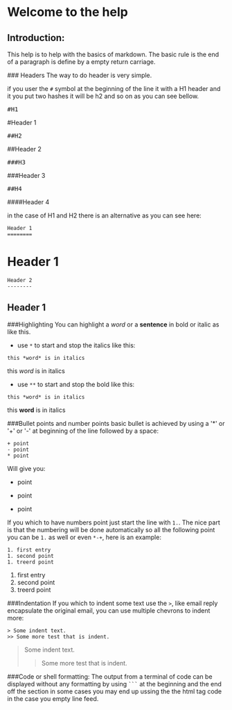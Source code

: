 Welcome to the help
====================

Introduction:
-------------
This help is to help with the basics of markdown. The basic rule is the end of a paragraph is define by a empty return carriage. 


### Headers 
The way to do header is very simple.

if you user the ```#``` symbol at the beginning of the line it with a H1 header and it you put two hashes it will be h2 and so on as you can see bellow.

<PRE>#H1</PRE>   
#Header 1

<PRE>##H2</PRE>   
##Header 2

<PRE>###H3</PRE>   
###Header 3

<PRE>##H4</PRE>   
####Header 4

in the case of H1 and H2 there is an alternative as you can see here:
```
Header 1
========
```
Header 1
========

```
Header 2
--------
```
Header 1
--------


###Highlighting
You can highlight a *word* or a **sentence** in bold or italic as like this.
* use ```*``` to start and stop the italics like this:
```
this *word* is in italics
```
this *word* is in italics

* use ```**``` to start and stop the bold like this:
```
this *word* is in italics
```
this **word** is in italics


###Bullet points and number points
basic bullet is achieved by using a '*' or '+' or '-' at beginning of the line followed by a space:
```
+ point
- point 
* point
```
Will give you:
+ point   
- point
* point

If you which to have numbers point just start the line with ```1.```. The nice part is that the numbering will be done automatically so all the following point you can be ```1.``` as well or even ```*-+```, here is an example:
```
1. first entry
1. second point 
1. treerd point
```
1. first entry
1. second point 
1. treerd point

###Indentation 
If you which to indent some text use the ```>```, like email reply encapsulate the original email, you can use multiple chevrons to indent more: 
```
> Some indent text.
>> Some more test that is indent.
```
> Some indent text.
>> Some more test that is indent.

###Code or shell formatting:
The output from a terminal of code can be displayed without any formatting by using <CODE>```</CODE> at the beginning and the end off the section in some cases you may end up ussing the the html tag code in the case you empty line feed.








